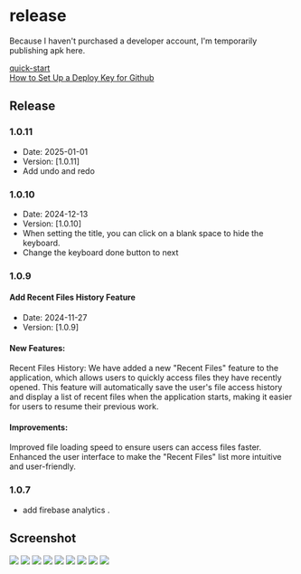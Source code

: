 # release

Because I haven't purchased a developer account, I'm temporarily publishing apk here.

[quick-start](https://easy-hugo.github.io/posts/quick-start/)  
[How to Set Up a Deploy Key for Github](https://easy-hugo.github.io/posts/how-to-set-up-a-deploy-key-for-github/)

## Release

### 1.0.11

- Date: 2025-01-01
- Version: [1.0.11]
- Add undo and redo

### 1.0.10

- Date: 2024-12-13
- Version: [1.0.10]
- When setting the title, you can click on a blank space to hide the keyboard.
- Change the keyboard done button to next

### 1.0.9

#### Add Recent Files History Feature

- Date: 2024-11-27
- Version: [1.0.9]

#### New Features:

Recent Files History: We have added a new "Recent Files" feature to the application, which allows users to quickly access files they have recently opened. This feature will automatically save the user's file access history and display a list of recent files when the application starts, making it easier for users to resume their previous work.

#### Improvements:

Improved file loading speed to ensure users can access files faster.
Enhanced the user interface to make the "Recent Files" list more intuitive and user-friendly.

### 1.0.7

- add firebase analytics .

## Screenshot

![](https://easy-hugo.github.io/images/quick-start/1.PNG)
![](https://easy-hugo.github.io/images/quick-start/2.PNG)
![](https://easy-hugo.github.io/images/quick-start/3.PNG)
![](https://easy-hugo.github.io/images/quick-start/4.PNG)
![](https://easy-hugo.github.io/images/quick-start/5.PNG)
![](https://easy-hugo.github.io/images/quick-start/6.PNG)
![](https://easy-hugo.github.io/images/quick-start/7.PNG)
![](https://easy-hugo.github.io/images/quick-start/8.PNG)
![](https://easy-hugo.github.io/images/quick-start/9.PNG)
